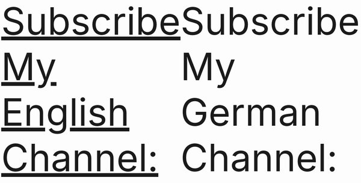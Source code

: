 <html lang="en">
<head>
    <meta charset="UTF-8">
    <meta http-equiv="X-UA-Compatible" content="IE=edge">
    <meta name="viewport" content="width=device-width, initial-scale=1.0">
    <title>Subscribe</title>
    <style>
        body {
            display: flex;
            justify-content: center;
            align-items: center;
            margin: 0;
            min-height: 100vh;
            font-size: 100px;
        }
    </style>
</head>
<body>
    <a href="https://www.youtube.com/channel/UCuBXRuMNTan_aULRc_JwcxQ?sub_confirmation=1">Subscribe My English Channel:</a>
    <a href_"https://www.youtube.com/channel/UCJGTjF49TbF-GuzvXDqAwlQ?sub_confirmation_1">Subscribe My German Channel:</a>
</body>
</html>
